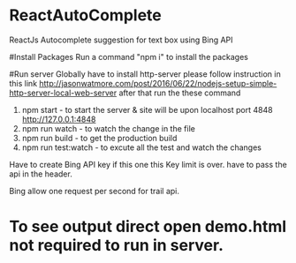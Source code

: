 # ReactAutoComplete
ReactJs Autocomplete suggestion for text box using Bing API

#Install Packages
Run a command "npm i" to install the packages

#Run server
Globally have to install http-server please follow instruction in this link
http://jasonwatmore.com/post/2016/06/22/nodejs-setup-simple-http-server-local-web-server
after that run the these command
  1. npm start - to start the server & site will be upon localhost port 4848
      http://127.0.0.1:4848
  2. npm run watch - to watch the change in the file
  3. npm run build - to get the production build
  4. npm run test:watch - to excute all the test and watch the changes
  
Have to create Bing API key if this one this Key limit is over. have to pass the api in the header.

Bing allow one request per second for trail api. 

# To see output direct open demo.html not required to run in server.
